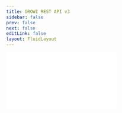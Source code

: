 ```yaml
---
title: GROWI REST API v3
sidebar: false
prev: false
next: false
editLink: false
layout: FluidLayout
---
```


<Embed src="/redoc.html" />
